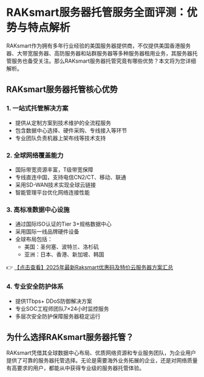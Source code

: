 # RAKsmart服务器托管服务全面评测：优势与特点解析

RAKsmart作为拥有多年行业经验的美国服务器提供商，不仅提供美国香港服务器、大带宽服务器、高防服务器和站群服务器等多种服务器租用业务，其服务器托管服务也备受关注。那么RAKsmart服务器托管究竟有哪些优势？本文将为您详细解析。

## RAKsmart服务器托管核心优势

### 1. 一站式托管解决方案
- 提供从定制方案到技术维护的全流程服务
- 包含数据中心选择、硬件采购、专线接入等环节
- 专业团队负责机器上架布线等技术支持

### 2. 全球网络覆盖能力
- 国际带宽资源丰富，T级带宽保障
- 专线直连中国，支持电信CN2/CT、移动、联通
- 采用SD-WAN技术实现全球云链接
- 智能管理平台优化网络连接性能

### 3. 高标准数据中心设施
- 通过国际ISO认证的Tier 3+规格数据中心
- 采用国际一线品牌硬件设备
- 全球布局包括：
  - 美国：圣何塞、波特兰、洛杉矶
  - 亚洲：日本、香港、新加坡、韩国

👉 [【点击查看】2025年最新Raksmart优惠码及特价云服务器方案汇总](https://bit.ly/raksmart)

### 4. 专业安全防护体系
- 提供1Tbps+ DDoS防御解决方案
- 专业SOC工程师团队7×24小时监控服务
- 多层次安全防护保障服务器稳定运行

## 为什么选择RAKsmart服务器托管？

RAKsmart凭借其全球数据中心布局、优质网络资源和专业服务团队，为企业用户提供了可靠的服务器托管选择。无论是需要海外业务拓展的企业，还是对网络质量有高要求的用户，都能从中获得专业级的服务器托管体验。